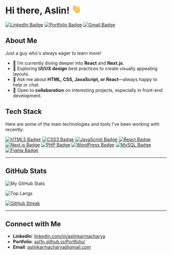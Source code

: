 # Hi there, Aslin! <img src="https://raw.githubusercontent.com/ABSphreak/ABSphreak/master/gifs/Hi.gif" width="30px">

[![LinkedIn Badge](https://img.shields.io/badge/-LinkedIn-blue?style=flat&logo=Linkedin&logoColor=white)](https://www.linkedin.com/in/aslinkarmacharya/)
[![Portfolio Badge](https://img.shields.io/badge/-Portfolio-000?style=flat&logo=firefox&logoColor=white)](https://asl1n.github.io/Portfolio/)
[![Gmail Badge](https://img.shields.io/badge/-aslinkarmacharya@gmail.com-c14438?style=flat&logo=Gmail&logoColor=white)](mailto:aslinkarmacharya@gmail.com)

## About Me

Just a guy who's always eager to learn more!  
- 🔭 I’m currently diving deeper into **React** and **Next.js**.  
- 🌱 Exploring **UI/UX design** best practices to create visually appealing layouts.  
- 💬 Ask me about **HTML, CSS, JavaScript, or React**—always happy to help or chat.  
- 🤝 Open to **collaboration** on interesting projects, especially in front-end development.  

## Tech Stack

Here are some of the main technologies and tools I’ve been working with recently:

[![HTML5 Badge](https://img.shields.io/badge/-HTML5-E34F26?style=flat&logo=HTML5&logoColor=white)](#)
[![CSS3 Badge](https://img.shields.io/badge/-CSS3-1572B6?style=flat&logo=CSS3&logoColor=white)](#)
[![JavaScript Badge](https://img.shields.io/badge/-JavaScript-F7DF1E?style=flat&logo=javascript&logoColor=black)](#)
[![React Badge](https://img.shields.io/badge/-React-61DAFB?style=flat&logo=React&logoColor=black)](#)
[![Next.js Badge](https://img.shields.io/badge/-Next.js-000000?style=flat&logo=nextdotjs&logoColor=white)](#)
[![PHP Badge](https://img.shields.io/badge/-PHP-777BB4?style=flat&logo=php&logoColor=white)](#)
[![WordPress Badge](https://img.shields.io/badge/-WordPress-21759B?style=flat&logo=WordPress&logoColor=white)](#)
[![MySQL Badge](https://img.shields.io/badge/-MySQL-005C84?style=flat&logo=mysql&logoColor=white)](#)
[![Figma Badge](https://img.shields.io/badge/-Figma-000?style=flat&logo=figma&logoColor=white)](#)

---

## GitHub Stats

![My GitHub Stats](https://github-readme-stats.vercel.app/api?username=asl1n&show_icons=true&theme=react)

![Top Langs](https://github-readme-stats.vercel.app/api/top-langs/?username=asl1n&layout=compact&theme=react)

[![GitHub Streak](https://github-readme-streak-stats.herokuapp.com/?user=asl1n&theme=react)](https://git.io/streak-stats)


---

## Connect with Me

- **LinkedIn**: [linkedin.com/in/aslinkarmacharya](https://www.linkedin.com/in/aslinkarmacharya/)  
- **Portfolio**: [asl1n.github.io/Portfolio/](https://asl1n.github.io/Portfolio/)  
- **Email**: aslinkarmacharya@gmail.com
